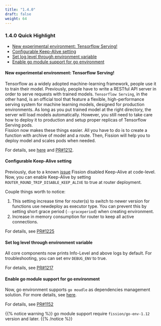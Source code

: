 ```yaml
---
title: "1.4.0"
draft: false
weight: 64
---
```


### 1.4.0 Quick Highlight

* [New experimental environment: Tensorflow Serving!](#new-experimental-environment-tensorflow-serving)
* [Configurable Keep-Alive setting](#configurable-keep-alive-setting)
* [Set log level through environment variable](#set-log-level-through-environment-variable)
* [Enable go module support for go environment](#enable-go-module-support-for-go-environment)

#### New experimental environment: Tensorflow Serving! 

Tensorflow as a widely adopted machine-learning framework, people use it to train their model.
Previously, people have to write a RESTful API server in order to serve requests with trained models.
`Tensorflow Serving`, in the other hand, is an official tool that feature a flexible, high-performance 
serving system for machine learning models, designed for production environments. As long as you put trained model 
at the right directory, the server will load models automatically. However, you still need to take care 
how to deploy it to production and setup proper replicas of Tensorflow Serving pods.  
Fission now makes these things easier. All you have to do is to create a function with archive of model and a route.
Then, Fission will help you to deploy model and scales pods when needed.

For details, see [here](https://github.com/fission/fission/tree/master/examples/tensorflow-serving) and [PR#1212](https://github.com/fission/fission/pull/1212).

#### Configurable Keep-Alive setting

Previously, due to a known [issue](https://github.com/fission/fission/issues/723#issuecomment-395483957) Fission disabled
Keep-Alive at code-level. Now, you can enable Keep-Alive by setting `ROUTER_ROUND_TRIP_DISABLE_KEEP_ALIVE` to true at router deployment.

Couple things worth to notice:
 
1. This setting increase time for router(s) to switch to newer version for functions use newdeploy as executor type. 
   You can prevent this by setting short grace period (`--graceperiod`) when creating environment.
2. Increase in memory consumption for router to keep all active connections.

For details, see [PR#1225](https://github.com/fission/fission/pull/1225)

#### Set log level through environment variable

All core components now prints Info-Level and above logs by default. For troubleshooting, you can set env `DEBUG_ENV` to true. 

For details, see [PR#1217](https://github.com/fission/fission/pull/1217)

#### Enable go module support for go environment

Now, go environment supports `go moudle` as dependencies management solution. For more details, see [here](https://github.com/fission/fission/tree/master/examples/go/module-example). 

For details, see [PR#1152](https://github.com/fission/fission/pull/1152)

{{% notice warning %}} 
go module support require `fission/go-env-1.12` version and later. 
{{% /notice %}} 

